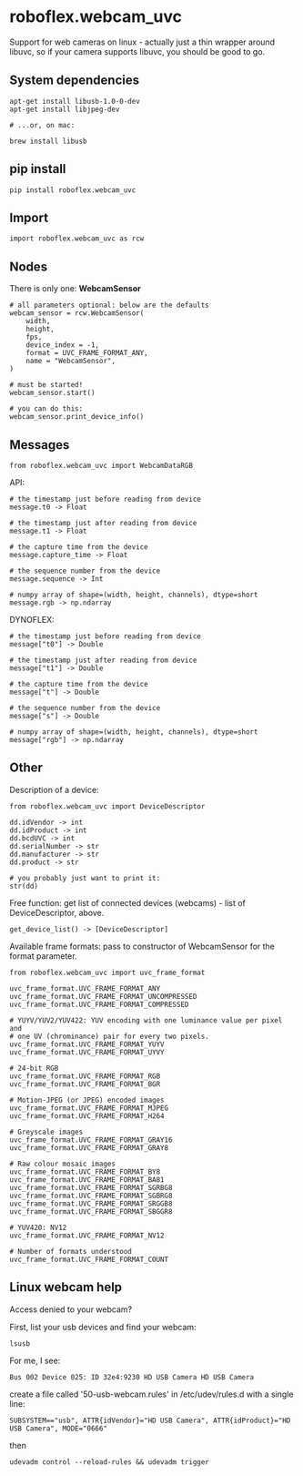 # roboflex.webcam_uvc

Support for web cameras on linux - actually just a thin wrapper around libuvc, so if your camera supports libuvc, you should be good to go.

## System dependencies

    apt-get install libusb-1.0-0-dev
    apt-get install libjpeg-dev

    # ...or, on mac:

    brew install libusb

## pip install

    pip install roboflex.webcam_uvc

## Import

    import roboflex.webcam_uvc as rcw

## Nodes

There is only one: **WebcamSensor**

    # all parameters optional: below are the defaults
    webcam_sensor = rcw.WebcamSensor(
        width,
        height,
        fps,
        device_index = -1,
        format = UVC_FRAME_FORMAT_ANY,
        name = "WebcamSensor",
    )

    # must be started!
    webcam_sensor.start()

    # you can do this:
    webcam_sensor.print_device_info()

## Messages

    from roboflex.webcam_uvc import WebcamDataRGB

API:

    # the timestamp just before reading from device
    message.t0 -> Float

    # the timestamp just after reading from device
    message.t1 -> Float

    # the capture time from the device
    message.capture_time -> Float

    # the sequence number from the device
    message.sequence -> Int

    # numpy array of shape=(width, height, channels), dtype=short
    message.rgb -> np.ndarray

DYNOFLEX:

    # the timestamp just before reading from device
    message["t0"] -> Double

    # the timestamp just after reading from device
    message["t1"] -> Double

    # the capture time from the device
    message["t"] -> Double

    # the sequence number from the device
    message["s"] -> Double

    # numpy array of shape=(width, height, channels), dtype=short
    message["rgb"] -> np.ndarray


## Other


Description of a device:

    from roboflex.webcam_uvc import DeviceDescriptor

    dd.idVendor -> int
    dd.idProduct -> int
    dd.bcdUVC -> int
    dd.serialNumber -> str
    dd.manufacturer -> str
    dd.product -> str

    # you probably just want to print it:
    str(dd)


Free function: get list of connected devices (webcams) - list of DeviceDescriptor, above.

    get_device_list() -> [DeviceDescriptor]

Available frame formats: pass to constructor of WebcamSensor for the format parameter.

    from roboflex.webcam_uvc import uvc_frame_format

    uvc_frame_format.UVC_FRAME_FORMAT_ANY
    uvc_frame_format.UVC_FRAME_FORMAT_UNCOMPRESSED
    uvc_frame_format.UVC_FRAME_FORMAT_COMPRESSED

    # YUYV/YUV2/YUV422: YUV encoding with one luminance value per pixel and
    # one UV (chrominance) pair for every two pixels.
    uvc_frame_format.UVC_FRAME_FORMAT_YUYV
    uvc_frame_format.UVC_FRAME_FORMAT_UYVY

    # 24-bit RGB
    uvc_frame_format.UVC_FRAME_FORMAT_RGB
    uvc_frame_format.UVC_FRAME_FORMAT_BGR

    # Motion-JPEG (or JPEG) encoded images
    uvc_frame_format.UVC_FRAME_FORMAT_MJPEG
    uvc_frame_format.UVC_FRAME_FORMAT_H264

    # Greyscale images
    uvc_frame_format.UVC_FRAME_FORMAT_GRAY16
    uvc_frame_format.UVC_FRAME_FORMAT_GRAY8

    # Raw colour mosaic images
    uvc_frame_format.UVC_FRAME_FORMAT_BY8
    uvc_frame_format.UVC_FRAME_FORMAT_BA81
    uvc_frame_format.UVC_FRAME_FORMAT_SGRBG8
    uvc_frame_format.UVC_FRAME_FORMAT_SGBRG8
    uvc_frame_format.UVC_FRAME_FORMAT_SRGGB8
    uvc_frame_format.UVC_FRAME_FORMAT_SBGGR8

    # YUV420: NV12
    uvc_frame_format.UVC_FRAME_FORMAT_NV12

    # Number of formats understood
    uvc_frame_format.UVC_FRAME_FORMAT_COUNT


## Linux webcam help

Access denied to your webcam?

First, list your usb devices and find your webcam:

    lsusb
    
For me, I see:

    Bus 002 Device 025: ID 32e4:9230 HD USB Camera HD USB Camera

create a file called '50-usb-webcam.rules' in /etc/udev/rules.d with a single line:

    SUBSYSTEM=="usb", ATTR{idVendor}="HD USB Camera", ATTR{idProduct}="HD USB Camera", MODE="0666"

then

    udevadm control --reload-rules && udevadm trigger